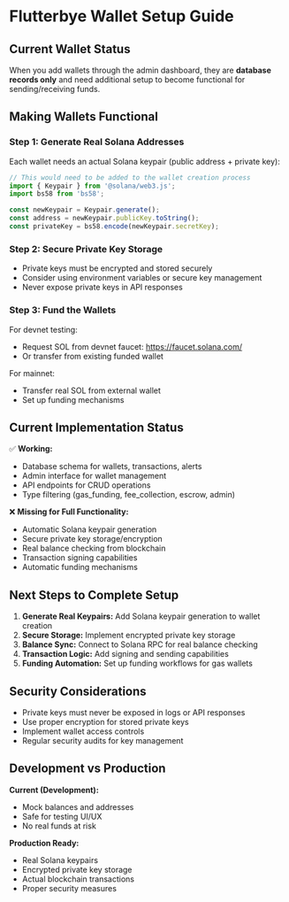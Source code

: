 # Flutterbye Wallet Setup Guide

## Current Wallet Status

When you add wallets through the admin dashboard, they are **database records only** and need additional setup to become functional for sending/receiving funds.

## Making Wallets Functional

### Step 1: Generate Real Solana Addresses
Each wallet needs an actual Solana keypair (public address + private key):

```javascript
// This would need to be added to the wallet creation process
import { Keypair } from '@solana/web3.js';
import bs58 from 'bs58';

const newKeypair = Keypair.generate();
const address = newKeypair.publicKey.toString();
const privateKey = bs58.encode(newKeypair.secretKey);
```

### Step 2: Secure Private Key Storage
- Private keys must be encrypted and stored securely
- Consider using environment variables or secure key management
- Never expose private keys in API responses

### Step 3: Fund the Wallets
For devnet testing:
- Request SOL from devnet faucet: https://faucet.solana.com/
- Or transfer from existing funded wallet

For mainnet:
- Transfer real SOL from external wallet
- Set up funding mechanisms

## Current Implementation Status

✅ **Working:**
- Database schema for wallets, transactions, alerts
- Admin interface for wallet management
- API endpoints for CRUD operations
- Type filtering (gas_funding, fee_collection, escrow, admin)

❌ **Missing for Full Functionality:**
- Automatic Solana keypair generation
- Secure private key storage/encryption
- Real balance checking from blockchain
- Transaction signing capabilities
- Automatic funding mechanisms

## Next Steps to Complete Setup

1. **Generate Real Keypairs:** Add Solana keypair generation to wallet creation
2. **Secure Storage:** Implement encrypted private key storage
3. **Balance Sync:** Connect to Solana RPC for real balance checking
4. **Transaction Logic:** Add signing and sending capabilities
5. **Funding Automation:** Set up funding workflows for gas wallets

## Security Considerations

- Private keys must never be exposed in logs or API responses
- Use proper encryption for stored private keys
- Implement wallet access controls
- Regular security audits for key management

## Development vs Production

**Current (Development):**
- Mock balances and addresses
- Safe for testing UI/UX
- No real funds at risk

**Production Ready:**
- Real Solana keypairs
- Encrypted private key storage
- Actual blockchain transactions
- Proper security measures